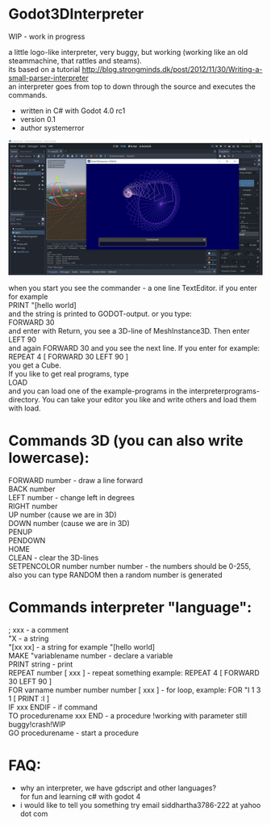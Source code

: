 # Godot3DInterpreter

WIP - work in progress

a little logo-like interpreter, very buggy, but working (working like an old steammachine, that rattles and steams).   
its based on a tutorial http://blog.strongminds.dk/post/2012/11/30/Writing-a-small-parser-interpreter   
an interpreter goes from top to down through the source and executes the commands.   
- written in C# with Godot 4.0 rc1   
- version 0.1   
- author systemerror   


![Pic1](Godot3DInterpreter/firstpic.JPG)


when you start you see the commander - a one line TextEditor. if you enter for example   
PRINT "[hello world]    
and the string is printed to GODOT-output. or you type:    
FORWARD 30    
and enter with Return, you see a 3D-line of MeshInstance3D. Then enter   
LEFT 90   
and again FORWARD 30 and you see the next line. If you enter for example:   
REPEAT 4 [ FORWARD 30 LEFT 90 ]   
you get a Cube.   
If you like to get real programs, type   
LOAD   
and you can load one of the example-programs in the interpreterprograms-directory. You can take your editor you like and write others and load them with load.   
    
   
# Commands 3D (you can also write lowercase):   
FORWARD number - draw a line forward   
BACK number   
LEFT number - change left in degrees   
RIGHT number   
UP number (cause we are in 3D)   
DOWN number (cause we are in 3D)   
PENUP    
PENDOWN   
HOME   
CLEAN - clear the 3D-lines   
SETPENCOLOR number number number - the numbers should be 0-255, also you can type RANDOM then a random number is generated   

# Commands interpreter "language":   
; xxx - a comment   
"X - a string   
"[xx xx] - a string for example "[hello world]   
MAKE "variablename number - declare a variable   
PRINT string - print   
REPEAT number [ xxx ] - repeat something example: REPEAT 4 [ FORWARD 30 LEFT 90 ]   
FOR varname number number number [ xxx ] - for loop, example: FOR "I 1 3 1 [ PRINT :I ]   
IF xxx ENDIF - if command   
TO procedurename xxx END - a procedure !working with parameter still buggy!crash!WIP  
GO procedurename - start a procedure   
   
     
   
      
# FAQ:   
- why an interpreter, we have gdscript and other languages?   
  for fun and learning c# with godot 4   
- i would like to tell you something
  try email siddhartha3786-222 at yahoo dot com
  




